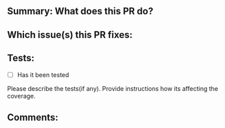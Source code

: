 ## Summary:  What does this PR do?

<!--
 Explain the changes made.
-->

## Which issue(s) this PR fixes:

<!--
Usage: `Fixes #<issue number>`, or `Fixes (paste link of issue)`.
-->

## Tests:

- [ ] Has it been tested

Please describe the tests(if any). Provide instructions how its affecting the coverage.


## Comments:

<!-- Mention any comments and doubts arising from this PR
-->

